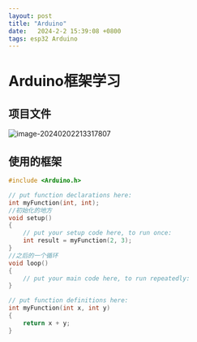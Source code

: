 ```yaml
---
layout: post
title: "Arduino" 
date:   2024-2-2 15:39:08 +0800
tags: esp32 Arduino
---
```


# Arduino框架学习

## 项目文件

![image-20240202213317807](https://picture-01-1316374204.cos.ap-beijing.myqcloud.com/image/202402022133872.png)

## 使用的框架

```c
#include <Arduino.h>

// put function declarations here:
int myFunction(int, int);
//初始化的地方
void setup()
{
    // put your setup code here, to run once:
    int result = myFunction(2, 3);
}
//之后的一个循环
void loop()
{
    // put your main code here, to run repeatedly:
}

// put function definitions here:
int myFunction(int x, int y)
{
    return x + y;
}
```











